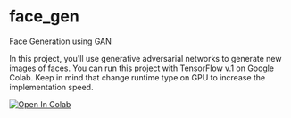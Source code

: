 # face_gen
Face Generation using GAN

In this project, you'll use generative adversarial networks to generate new images of faces. You can run this project with TensorFlow v.1 on Google Colab. Keep in mind that change runtime type on GPU to increase the implementation speed.

[![Open In Colab](https://colab.research.google.com/assets/colab-badge.svg)](https://colab.research.google.com/github/farrokhkarimi/face_gen/blob/master/face_gen.ipynb)
